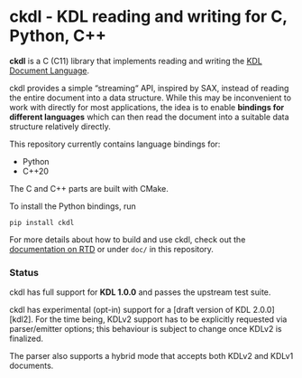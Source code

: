 # ckdl - KDL reading and writing for C, Python, C++

**ckdl** is a C (C11) library that implements reading and writing the
[KDL Document Language](https://github.com/kdl-org/kdl).

ckdl provides a simple “streaming“ API, inspired by SAX, instead of reading the
entire document into a data structure. While this may be inconvenient to work
with directly for most applications, the idea is to enable **bindings for
different languages** which can then read the document into a suitable data
structure relatively directly.

This repository currently contains language bindings for:

 * Python
 * C++20

The C and C++ parts are built with CMake.

To install the Python bindings, run

    pip install ckdl

For more details about how to build and use ckdl, check out the
[documentation on RTD](https://ckdl.readthedocs.io/en/latest/index.html) or
under `doc/` in this repository.

### Status

ckdl has full support for **KDL 1.0.0** and passes the upstream test suite.

ckdl has experimental (opt-in) support for a [draft version of KDL 2.0.0][kdl2].
For the time being, KDLv2 support has to be explicitly requested via parser/emitter
options; this behaviour is subject to change once KDLv2 is finalized.

The parser also supports a hybrid mode that accepts both KDLv2 and KDLv1
documents.
